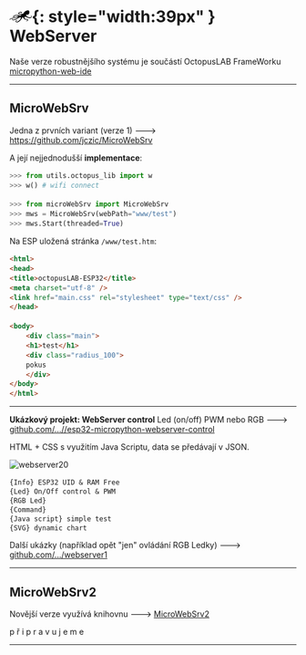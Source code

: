 # ![logo](img/logo_small.png){: style="width:39px" } WebServer


Naše verze robustnějšího systému je součástí OctopusLAB FrameWorku [micropython-web-ide](https://www.octopuslab.cz/micropython-web-ide/)

---

## MicroWebSrv

Jedna z prvních variant (verze 1) 🡒 https://github.com/jczic/MicroWebSrv

A její nejjednodušší **implementace**:

```python
>>> from utils.octopus_lib import w
>>> w() # wifi connect

>>> from microWebSrv import MicroWebSrv
>>> mws = MicroWebSrv(webPath="www/test")
>>> mws.Start(threaded=True)

```

Na ESP uložená stránka `/www/test.htm`:

```html
<html>
<head>
<title>octopusLAB-ESP32</title>
<meta charset="utf-8" />
<link href="main.css" rel="stylesheet" type="text/css" />
</head>

<body>
    <div class="main">
    <h1>test</h1>
    <div class="radius_100">
    pokus
    </div>
</body>
</html>
```

---

**Ukázkový projekt: WebServer control**
Led (on/off) PWM nebo RGB 🡒 [github.com/...//esp32-micropython-webserver-control](https://github.com/octopuslab-cz/esp32-micropython-webserver-control)

HTML + CSS s využitím Java Scriptu, data se předávají v JSON.

![webserver20](https://www.octopuslab.cz/wp-content/uploads/2020/10/webserv-control20-1200x649.png)


```
{Info} ESP32 UID & RAM Free
{Led} On/Off control & PWM
{RGB Led}
{Command}
{Java script} simple test
{SVG} dynamic chart

```


Další ukázky (například opět "jen" ovládání RGB Ledky) 🡒 [github.com/.../webserver1](https://github.com/octopusengine/octopuslab/tree/master/projects/webserver1)

---

## MicroWebSrv2

Novější verze využívá knihovnu 🡒 [MicroWebSrv2](https://github.com/jczic/MicroWebSrv2)


p ř i p r a v u j e m e 

---
